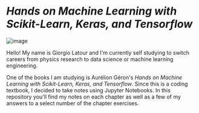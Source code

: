 # *Hands on Machine Learning with Scikit-Learn, Keras, and Tensorflow*

![image](https://user-images.githubusercontent.com/111900227/194188960-bab40860-f4e1-482b-8483-a1ccd6953991.png)

Hello! My name is Giorgio Latour and I'm currently self studying to switch careers from physics research to data 
science or machine learning engineering.

One of the books I am studying is Aurélion Géron's *Hands on Machine Learning with Scikit-Learn, Keras, and Tensorflow*. 
Since this is a coding textbook, I decided to take notes using Jupyter Notebooks. In this repository you'll find my notes
on each chapter as well as a few of my answers to a select number of the chapter exercises.
